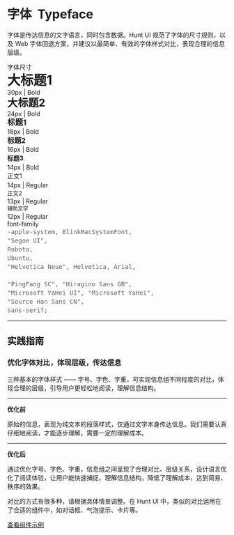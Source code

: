 # 字体&nbsp; Typeface

字体是传达信息的文字语言，同时包含数据。Hunt UI 规范了字体的尺寸规则，以及 Web 字体回退方案，并建议以最简单、有效的字体样式对比，表现合理的信息层级。

<section class="headerSection">
    <div class="headerBox">
        <div class="typeBox">
            <div class="headerBoxTitle">
            字体尺寸
            </div>
            <div class="typeSheet">
                <div style="font-size: 30px; line-height: 40px; font-weight: 700; ">
                大标题1
                </div>
                <div class="typeCaption">
                30px | Bold
                </div>
            </div>
            <div class="typeSheet">
                <div style="font-size: 24px; line-height: 32px; font-weight: 700; ">
                大标题2
                </div>
                <div class="typeCaption">
                24px | Bold
                </div>
            </div>
            <div class="typeSheet">
                <div style="font-size: 18px; line-height: 24px; font-weight: 700; ">
                标题1
                </div>
                <div class="typeCaption">
                18px | Bold
                </div>
            </div>
            <div class="typeSheet">
                <div style="font-size: 16px; line-height: 24px; font-weight: 700; ">
                标题2
                </div>
                <div class="typeCaption">
                16px | Bold
                </div>
            </div>
            <div class="typeSheet">
                <div style="font-size: 14px; line-height: 24px; font-weight: 700; ">
                标题3
                </div>
                <div class="typeCaption">
                14px | Bold
                </div>
            </div>
            <div class="typeSheet">
                <div style="font-size: 14px; line-height: 24px; font-weight: 400; ">
                正文1
                </div>
                <div class="typeCaption">
                14px | Regular
                </div>
            </div>
            <div class="typeSheet">
                <div style="font-size: 13px; line-height: 20px; font-weight: 400; ">
                正文2
                </div>
                <div class="typeCaption">
                13px | Regular
                </div>
            </div>
            <div class="typeSheet">
                <div style="font-size: 12px; line-height: 18px; font-weight: 400; ">
                辅助文字
                </div>
                <div class="typeCaption">
                12px | Regular
                </div>
            </div>
        </div>
    </div>
    <div class="headerBox">
        <div class="typeBox">
            <div class="headerBoxTitle">
            font-family
            </div>
            <div style="font-family: SFMono, monospace ; font-size: 14px; color: #636363; line-height: 20px;">
            -apple-system, BlinkMacSystemFont,<br>"Segoe UI",<br>Roboto,<br>Ubuntu,<br>"Helvetica Neue", Helvetica, Arial,
            <br><br>
            "PingFang SC", "Hiragino Sans GB",<br>"Microsoft YaHei UI", "Microsoft YaHei",<br>"Source Han Sans CN",<br>sans-serif; 
            </div>
        </div>
    </div>
</section>

---

## 实践指南

<article>
    <section class="articleInner">
        <h3 class="articleH3">
        优化字体对比，体现层级，传达信息
        </h3>
        <p class="articleP">
        三种基本的字体样式 —— 字号、字色、字重，可实现信息组不同程度的对比，体现合理的层级，引导用户更轻松地阅读，理解信息结构。
        </p>
        <hr>
        <p class="articleP">
        <strong>优化前</strong>
        </p>
        <p class="articleP">
        原始的信息，表现为纯文本的段落样式，仅通过文字本身传达信息。我们需要认真仔细地阅读，才能逐步理解，需要一定的理解成本。
        </p>
        <hr>
        <p class="articleP">
        <strong>优化后</strong>
        </p>
        <p class="articleP">
        通过优化字号、字色、字重，信息组之间呈现了合理对比、层级关系，设计语言优化了阅读体验，让用户能快速捕捉、理解信息结构，降低了理解成本，达到简易、秩序的效果。
        </p>
        <p class="articleP">
        对比的方式有很多种，请根据具体情景调整。在 Hunt UI 中，类似的对比运用在了合适的组件中，如对话框、气泡提示、卡片等。
        </p>
        <p class="articleP">
        <a href="/components/card">查看组件示例</a>
        </p>
    </section>
    <div display="block" style="flex: 1;">
      <!-- <img src="https://wximg.qq.com/wxp/wxadtouch/upload/t1/o62vka90_d0e3ee45.png" style="margin: 0 0 56px 0; width: 430px; background-color: #fcfcfc;" /> -->
      <!-- <img src="https://wximg.qq.com/wxp/wxadtouch/upload/t1/x0tjgnwv_792ffb66.png" style="margin: 0 0 56px 0; width: 430px; background-color: #fcfcfc;" /> -->
      <!-- <img src="https://wximg.qq.com/wxp/wxadtouch/upload/t1/u99cl3xe_44e9dfa5.png" style="margin: 0 0 56px 0; width: 430px; background-color: #fcfcfc;" /> -->
  </div>
</article>
